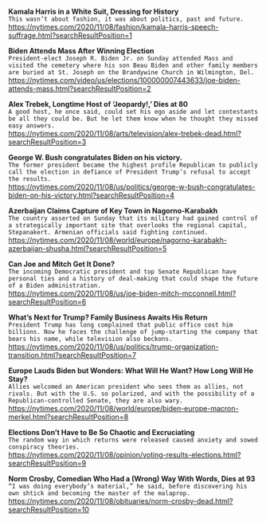 **Kamala Harris in a White Suit, Dressing for History**\
`This wasn’t about fashion, it was about politics, past and future.`\
https://nytimes.com/2020/11/08/fashion/kamala-harris-speech-suffrage.html?searchResultPosition=1

**Biden Attends Mass After Winning Election**\
`President-elect Joseph R. Biden Jr. on Sunday attended Mass and visited the cemetery where his son Beau Biden and other family members are buried at St. Joseph on the Brandywine Church in Wilmington, Del.`\
https://nytimes.com/video/us/elections/100000007443633/joe-biden-attends-mass.html?searchResultPosition=2

**Alex Trebek, Longtime Host of ‘Jeopardy!,’ Dies at 80**\
`A good host, he once said, could set his ego aside and let contestants be all they could be. But he let them know when he thought they missed easy answers.`\
https://nytimes.com/2020/11/08/arts/television/alex-trebek-dead.html?searchResultPosition=3

**George W. Bush congratulates Biden on his victory.**\
`The former president became the highest profile Republican to publicly call the election in defiance of President Trump’s refusal to accept the results.`\
https://nytimes.com/2020/11/08/us/politics/george-w-bush-congratulates-biden-on-his-victory.html?searchResultPosition=4

**Azerbaijan Claims Capture of Key Town in Nagorno-Karabakh**\
`The country asserted on Sunday that its military had gained control of a strategically important site that overlooks the regional capital, Stepanakert. Armenian officials said fighting continued.`\
https://nytimes.com/2020/11/08/world/europe/nagorno-karabakh-azerbaijan-shusha.html?searchResultPosition=5

**Can Joe and Mitch Get It Done?**\
`The incoming Democratic president and top Senate Republican have personal ties and a history of deal-making that could shape the future of a Biden administration.`\
https://nytimes.com/2020/11/08/us/joe-biden-mitch-mcconnell.html?searchResultPosition=6

**What’s Next for Trump? Family Business Awaits His Return**\
`President Trump has long complained that public office cost him billions. Now he faces the challenge of jump-starting the company that bears his name, while television also beckons.`\
https://nytimes.com/2020/11/08/us/politics/trump-organization-transition.html?searchResultPosition=7

**Europe Lauds Biden but Wonders: What Will He Want? How Long Will He Stay?**\
`Allies welcomed an American president who sees them as allies, not rivals. But with the U.S. so polarized, and with the possibility of a Republican-controlled Senate, they are also wary.`\
https://nytimes.com/2020/11/08/world/europe/biden-europe-macron-merkel.html?searchResultPosition=8

**Elections Don’t Have to Be So Chaotic and Excruciating**\
`The random way in which returns were released caused anxiety and sowed conspiracy theories.`\
https://nytimes.com/2020/11/08/opinion/voting-results-elections.html?searchResultPosition=9

**Norm Crosby, Comedian Who Had a (Wrong) Way With Words, Dies at 93**\
`“I was doing everybody’s material,” he said, before discovering his own shtick and becoming the master of the malaprop.`\
https://nytimes.com/2020/11/08/obituaries/norm-crosby-dead.html?searchResultPosition=10

